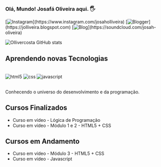 
### Olá, Mundo! Josafá Oliveira aqui. 🖐️

[![Instagram](https://img.shields.io/badge/Instagram-E4405F?style=for-the-badge&logo=instagram&logoColor=white&target="_blank")](https://www.instagram.com/josaholliveira)
[![Blogger](https://img.shields.io/badge/Blogger-FF5722?style=for-the-badge&logo=blogger&logoColor=white&target="_blank")](https://jolliveira.blogspot.com)
[![Blog](https://img.shields.io/badge/SoundCloud-FF3300?style=for-the-badge&logo=soundcloud&logoColor=white&target="_blank")](https://soundcloud.com/josah-oliveira)



![Ollivercosta GitHub stats](https://github-readme-stats.vercel.app/api?username=ollivercosta&show_icons=true&theme=dark)

## Aprendendo novas Tecnologias

<div style="display: inline_block"><br/>
<img align="center" alt="html5" src="https://img.shields.io/badge/HTML5-E34F26?style=for-the-badge&logo=html5&logoColor=white" />
<img align="center" alt="css" src="https://img.shields.io/badge/CSS-239120?&style=for-the-badge&logo=css3&logoColor=white" />
<img align="center" alt="javascript" src="https://img.shields.io/badge/JavaScript-F7DF1E?style=for-the-badge&logo=javascript&logoColor=black" />
</div><br/>

Conhecendo o universo do desenvolvimento e da programação.

## Cursos Finalizados
- Curso em vídeo - Lógica de Programação <br>
- Curso em vídeo - Módulo 1 e 2 - HTML5 + CSS

## Cursos em Andamento
- Curso em vídeo - Módulo 3 - HTML5 + CSS <br>
- Curso em vídeo - Javascript <br>
